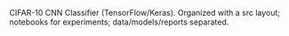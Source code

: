 CIFAR-10 CNN Classifier (TensorFlow/Keras). Organized with a src layout; notebooks for experiments; data/models/reports separated.

